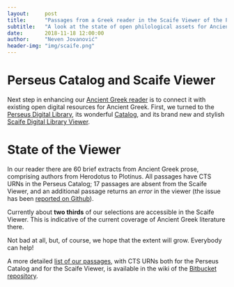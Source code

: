 ```yaml
---
layout:     post
title:      "Passages from a Greek reader in the Scaife Viewer of the Perseus Digital Library"
subtitle:   "A look at the state of open philological assets for Ancient Greek"
date:       2018-11-18 12:00:00
author:     "Neven Jovanović"
header-img: "img/scaife.png"
---
```


# Perseus Catalog and Scaife Viewer

Next step in enhancing our [Ancient Greek reader](https://bitbucket.org/nevenjovanovic/hellenismos/src) is to connect it with existing open digital resources for Ancient Greek. First, we turned to the [Perseus Digital Library](http://perseus.tufts.edu/), its wonderful [Catalog](http://catalog.perseus.org/), and its brand new and stylish [Scaife Digital Library Viewer](https://scaife.perseus.org/).

# State of the Viewer

In our reader there are 60 brief extracts from Ancient Greek prose, comprising authors from Herodotus to Plotinus. All passages have CTS URNs in the Perseus Catalog; 17 passages are absent from the Scaife Viewer, and an additional passage returns an *error* in the viewer (the issue has been [reported on Github](https://github.com/scaife-viewer/scaife-viewer/issues/308)).

Currently about **two thirds** of our selections are accessible in the Scaife Viewer. This is indicative of the current coverage of Ancient Greek literature there.

Not bad at all, but, of course, we hope that the extent will grow. Everybody can help!

A more detailed [list of our passages](https://bitbucket.org/nevenjovanovic/hellenismos-hypostates/wiki/ReportScaifeReader.md), with CTS URNs both for the Perseus Catalog and for the Scaife Viewer, is available in the wiki of the [Bitbucket repository](https://bitbucket.org/nevenjovanovic/hellenismos-hypostates/).

